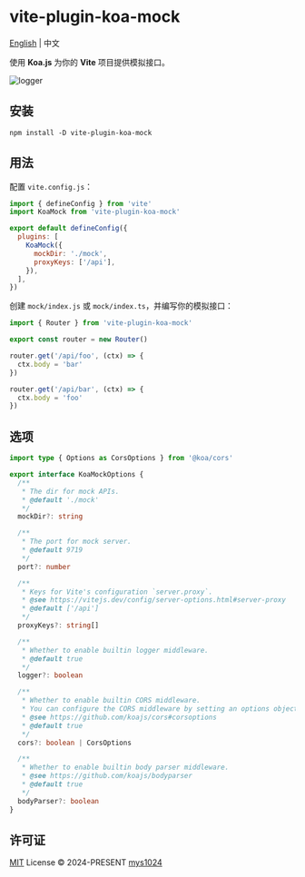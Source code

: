 # vite-plugin-koa-mock

[English](./README.md) | 中文

使用 **Koa.js** 为你的 **Vite** 项目提供模拟接口。

![logger](https://raw.githubusercontent.com/mys1024/vite-plugin-koa-mock/main/images/cover.png)

## 安装

```shell
npm install -D vite-plugin-koa-mock
```

## 用法

配置 `vite.config.js`：

```javascript
import { defineConfig } from 'vite'
import KoaMock from 'vite-plugin-koa-mock'

export default defineConfig({
  plugins: [
    KoaMock({
      mockDir: './mock',
      proxyKeys: ['/api'],
    }),
  ],
})
```

创建 `mock/index.js` 或 `mock/index.ts`，并编写你的模拟接口：

```javascript
import { Router } from 'vite-plugin-koa-mock'

export const router = new Router()

router.get('/api/foo', (ctx) => {
  ctx.body = 'bar'
})

router.get('/api/bar', (ctx) => {
  ctx.body = 'foo'
})
```

## 选项

```typescript
import type { Options as CorsOptions } from '@koa/cors'

export interface KoaMockOptions {
  /**
   * The dir for mock APIs.
   * @default './mock'
   */
  mockDir?: string

  /**
   * The port for mock server.
   * @default 9719
   */
  port?: number

  /**
   * Keys for Vite's configuration `server.proxy`.
   * @see https://vitejs.dev/config/server-options.html#server-proxy
   * @default ['/api']
   */
  proxyKeys?: string[]

  /**
   * Whether to enable builtin logger middleware.
   * @default true
   */
  logger?: boolean

  /**
   * Whether to enable builtin CORS middleware.
   * You can configure the CORS middleware by setting an options object.
   * @see https://github.com/koajs/cors#corsoptions
   * @default true
   */
  cors?: boolean | CorsOptions

  /**
   * Whether to enable builtin body parser middleware.
   * @see https://github.com/koajs/bodyparser
   * @default true
   */
  bodyParser?: boolean
}
```

## 许可证

[MIT](./LICENSE) License &copy; 2024-PRESENT
[mys1024](https://github.com/mys1024)
